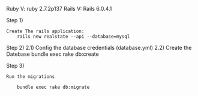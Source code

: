 Ruby V: ruby 2.7.2p137
Rails V: Rails 6.0.4.1



Step 1)

	Create The rails application:
		rails new realstate --api --database=mysql

Step 2)
	2.1) Config the database credentials (database.yml)
	2.2) Create the Datebase
		bundle exec rake db:create

Step 3) 

	Run the migrations 

		bundle exec rake db:migrate
